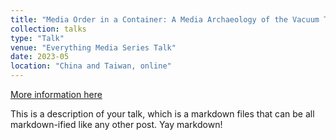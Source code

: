 ```yaml
---
title: "Media Order in a Container: A Media Archaeology of the Vacuum Tube"
collection: talks
type: "Talk"
venue: "Everything Media Series Talk"
date: 2023-05
location: "China and Taiwan, online"
---
```


[More information here](http://example2.com)

This is a description of your talk, which is a markdown files that can be all markdown-ified like any other post. Yay markdown!
